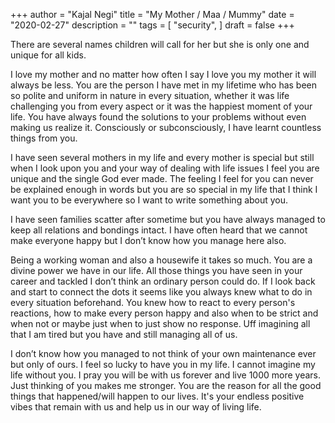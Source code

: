 +++
author = "Kajal Negi"
title = "My Mother / Maa / Mummy"
date = "2020-02-27"
description = ""
tags = [
    "security",
]
draft = false
+++

There are several names children will call for her but she is only one and unique for all kids.

I love my mother and no matter how often I say I love you my mother it will always be less. You are the person I have met in my lifetime who has been so polite and uniform in nature in every situation, whether it was life challenging you from every aspect or it was the happiest moment of your life. You have always found the solutions to your problems without even making us realize it. Consciously or subconsciously, I have learnt countless things from you.

I have seen several mothers in my life and every mother is special but still when I look upon you and your way of dealing with life issues I feel you are unique and the single God ever made. The feeling I feel for you can never be explained enough in words but you are so special in my life that I think I want you to be everywhere so I want to write something about you.

I have seen families scatter after sometime but you have always managed to keep all relations and bondings intact. I have often heard that we cannot make everyone happy but I don’t know how you manage here also.

Being a working woman and also a housewife it takes so much. You are a divine power we have in our life. All those things you have seen in your career and tackled I don’t think an ordinary person could do. If I look back and start to connect the dots it seems like you always knew what to do in every situation beforehand. You knew how to react to every person's reactions, how to make every person happy and also when to be strict and when not or maybe just when to just show no response. Uff imagining all that I am tired but you have and still managing all of us.

I don’t know how you managed to not think of your own maintenance ever but only of ours. I feel so lucky to have you in my life. I cannot imagine my life without you. I pray you will be with us forever and live 1000 more years. Just thinking of you makes me stronger. You are the reason for all the good things that happened/will happen to our lives. It's your endless positive vibes that remain with us and help us in our way of living life.